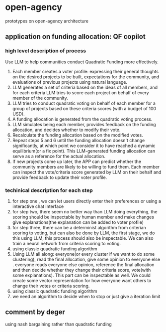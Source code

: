 # open-agency
prototypes on open-agency architecture



## application on funding allocation: QF copilot

### high level description of process
Use LLM to help communities conduct Quadratic Funding more effectively.
1. Each member creates a voter profile: expressing their general thoughts on the desired projects to be built, expectations for the community, and evaluations of previous projects using natural language.
2. LLM generates a set of criteria based on the ideas of all members, and for each criteria LLM tries to score each project on behalf of every member of the community.
3. LLM tries to conduct quadratic voting on behalf of each member for a group of projects based on these criteria scores (with a budget of 100 USD).
4. A funding allocation is generated from the quadratic voting process.
5. LLM simulates being each member, provides feedback on the funding allocation, and decides whether to modify their vote.
6. Recalculate the funding allocation based on the modified votes.
7. Repeat steps 5 and 6 until the funding allocation doesn't change significantly, at which point we consider it to have reached a dynamic equilibrium(or a fix point). This LLM-generated funding allocation can serve as a reference for the actual allocation.
8. If new projects come up later, the APP can predict whether the community members are likely to be willing to fund them. Each member can inspect the vote/criteria score generated by LLM on their behalf and provide feedback to update their voter profile.


### techinical description for each step
1. for step one , we can let users directly enter their preferences or using a interactive chat interface
2. for step two, there seem no better way than LLM doing everything, the scoring should be inspectable by human member and make changes give explanations(the explanation can be added to voter profile)
3. for step three, there can be a determinist algorithm from criterian scoring to voting, but can also be done by LLM, the first stage, we do this using LLM,  this process should also be inspectable. We can also train a neural network from criteria scoring to voting.
4. using classic quadratic funding algorithm
5. Using LLM all along: everyone(or every cluster if we want to do some clustering), read the final allocation, give some opinion to everyone else . everyone reads everyone else opinion, reference the final allocation and then decide whether they change their criteria score, vote(with some explanations). This part can be inspectable as well. We could create some vector representation for how everyone want others to change their votes or criteria scoring. 
6. using classic quadratic funding algorithm
7. we need an algorithm to decide when to stop or just give a iteration limit


## comment by deger
using nash bargaining rather than quadratic funding
